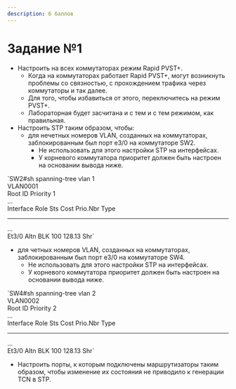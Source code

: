 ```yaml
---
description: 6 баллов
---
```


# Задание №1

* Настроить на всех коммутаторах режим Rapid PVST+.
  * Когда на коммутаторах работает Rapid PVST+, могут возникнуть проблемы со связностью, с прохождением трафика через коммутаторы и так далее.
  * Для того, чтобы избавиться от этого, переключитесь на режим PVST+.
  * Лабораторная будет засчитана и с тем и с тем режимом, как правильная.
* Настроить STP таким образом, чтобы:
  * для нечетных номеров VLAN, созданных на коммутаторах, заблокированным был порт e3/0 на коммутаторе SW2.
    * Не использовать для этого настройки STP на интерфейсах.
    * У корневого коммутатора приоритет должен быть настроен на основании вывода ниже.

`SW2#sh spanning-tree vlan 1  
VLAN0001  
  Root ID    Priority 1  
...  
Interface           Role Sts Cost Prio.Nbr Type  
------------------- ---- --- --------- -------- --------------------------------  
...  
Et3/0               Altn BLK 100 128.13   Shr`

* для четных номеров VLAN, созданных на коммутаторах, заблокированным был порт e3/0 на коммутаторе SW4.
  * Не использовать для этого настройки STP на интерфейсах.
  * У корневого коммутатора приоритет должен быть настроен на основании вывода ниже.

`SW4#sh spanning-tree vlan 2  
VLAN0002  
  Root ID    Priority 2  
...  
Interface           Role Sts Cost Prio.Nbr Type  
------------------- ---- --- --------- -------- --------------------------------  
...  
Et3/0               Altn BLK 100 128.13   Shr`

* Настроить порты, к которым подключены маршрутизаторы таким образом, чтобы изменение их состояния не приводило к генерации TCN в STP.

